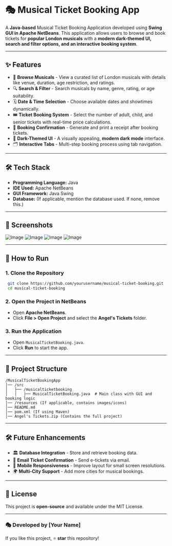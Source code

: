 # 🎭 Musical Ticket Booking App

A **Java-based** Musical Ticket Booking Application developed using **Swing GUI in Apache NetBeans**. This application allows users to browse and book tickets for **popular London musicals** with a **modern dark-themed UI, search and filter options, and an interactive booking system**.

---

## ✨ Features
- 🍻 **Browse Musicals** - View a curated list of London musicals with details like venue, duration, age restriction, and ratings.
- 🔍 **Search & Filter** - Search musicals by name, genre, rating, or age suitability.
- 🗓 **Date & Time Selection** - Choose available dates and showtimes dynamically.
- 🎟 **Ticket Booking System** - Select the number of adult, child, and senior tickets with real-time price calculations.
- 🧳 **Booking Confirmation** - Generate and print a receipt after booking tickets.
- 🎨 **Dark-Themed UI** - A visually appealing, **modern dark mode** interface.
- 🗂 **Interactive Tabs** - Multi-step booking process using tab navigation.

---

## 🛠️ Tech Stack
- **Programming Language:** Java
- **IDE Used:** Apache NetBeans
- **GUI Framework:** Java Swing
- **Database:** (If applicable, mention the database used. If none, remove this.)

---

## 📸 Screenshots
![Image](https://github.com/user-attachments/assets/bcabedc3-8159-45a9-8835-19d7e345eb5b)
![Image](https://github.com/user-attachments/assets/808cb943-8156-4a6c-a917-dba8848aa849)
![Image](https://github.com/user-attachments/assets/8bd835f8-6698-4170-8b22-0e17c0c7bbf8)
![Image](https://github.com/user-attachments/assets/68aa1f57-699d-4895-b5cc-b93c6e8155bb)

---

## 🚀 How to Run

### **1. Clone the Repository**
```sh
 git clone https://github.com/yourusername/musical-ticket-booking.git
 cd musical-ticket-booking
```

### **2. Open the Project in NetBeans**
- Open **Apache NetBeans**.
- Click **File > Open Project** and select the **Angel's Tickets** folder.

### **3. Run the Application**
- Open `MusicalTicketBooking.java`.
- Click **Run** to start the app.

---

## 📂 Project Structure
```
/MusicalTicketBookingApp
│── /src
│   ├── /musicalticketbooking
│   │   ├── MusicalTicketBooking.java  # Main class with GUI and booking logic
│── /resources (If applicable, contains images/icons)
│── README.md
│── pom.xml (If using Maven)
│── Angel's Tickets.zip (Contains the full project)
```

---

## 🛠️ Future Enhancements
- 🏛 **Database Integration** - Store and retrieve booking data.
- 📧 **Email Ticket Confirmation** - Send e-tickets via email.
- 📱 **Mobile Responsiveness** - Improve layout for small screen resolutions.
- 🌍 **Multi-City Support** - Add more cities for musical bookings.

---

## 📄 License
This project is **open-source** and available under the MIT License.

---

### 🎭 Developed by [Your Name]  
If you like this project, ⭐ **star** this repository!

